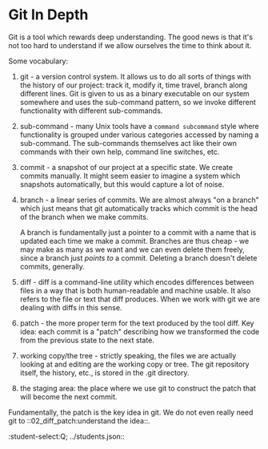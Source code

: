 Git In Depth
============

Git is a tool which rewards deep understanding. The good news is that
it's not too hard to understand if we allow ourselves the time to think
about it.

Some vocabulary:

1. git - a version control system. It allows us to do all sorts of
   things with the history of our project: track it, modify it, time
   travel, branch along different lines. Git is given to us as a
   binary executable on our system somewhere and uses the sub-command
   pattern, so we invoke different functionality with different
   sub-commands.
2. sub-command - many Unix tools have a `command subcommand` style
   where functionality is grouped under various categories accessed by
   naming a sub-command. The sub-commands themselves act like their own 
   commands with their own help, command line switches, etc.
3. commit - a snapshot of our project at a specific state. We create
   commits manually. It might seem easier to imagine a system which snapshots
   automatically, but this would capture a lot of noise.
4. branch - a linear series of commits. We are almost always "on a
   branch" which just means that git automatically tracks which commit
   is the head of the branch when we make commits. 
   
   A branch is fundamentally just a pointer to a commit with a name
   that is updated each time we make a commit. Branches are thus
   cheap - we may make as many as we want and we can even delete them
   freely, since a branch just _points to_ a commit. Deleting a branch
   doesn't delete commits, generally. 
5. diff - diff is a command-line utility which encodes differences
   between files in a way that is both human-readable and machine
   usable. It also refers to the file or text that diff produces. When
   we work with git we are dealing with diffs in this sense.
6. patch - the more proper term for the text produced by the tool
   diff.  Key idea: each commit is a "patch" describing how we
   transformed the code from the previous state to the next state.
7. working copy/the tree - strictly speaking, the files we are
   actually looking at and editing are the working copy or tree. The
   git repository itself, the history, etc., is stored in the .git
   directory.
8. the staging area: the place where we use git to construct the patch
   that will become the next commit.
   
Fundamentally, the patch is the key idea in git. We do not even really
need git to ::02_diff_patch:understand the idea::.


:student-select:Q; ../students.json::
